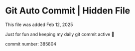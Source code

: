 # Git Auto Commit | Hidden File

This file was added Feb 12, 2025

Just for fun and keeping my daily git commit active 🤪

commit number: 385804
